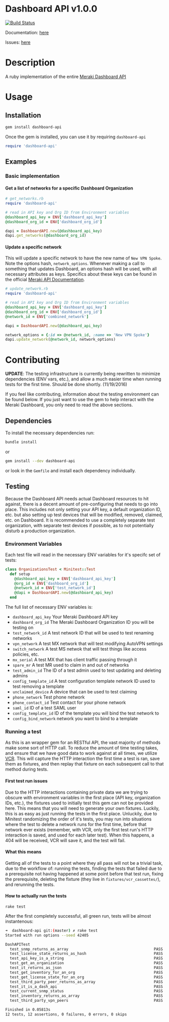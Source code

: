 # Dashboard API v1.0.0
[![Build Status](https://travis-ci.org/jletizia/dashboardapi.svg?branch=master)](https://travis-ci.org/jletizia/dashboardapi)

Documentation: [here](http://www.rubydoc.info/gems/dashboard-api/1.0.0)

Issues: [here](https://github.com/jletizia/dashboardapi/issues)

# Description
A ruby implementation of the entire [Meraki Dashboard API](https://documentation.meraki.com/zGeneral_Administration/Other_Topics/The_Cisco_Meraki_Dashboard_API)

# Usage
## Installation
```bash
gem install dashboard-api
```

Once the gem is installed, you can use it by requiring `dashboard-api`
```ruby
require 'dashboard-api'
```
## Examples

### Basic implementation
#### Get a list of networks for a specific Dashboard Organization

```ruby
# get_networks.rb
require 'dashboard-api'

# read in API key and Org ID from Environment variables
@dashboard_api_key = ENV['dashboard_api_key']
@dashboard_org_id = ENV['dashboard_org_id']

dapi = DashboardAPI.new(@dashboard_api_key)
dapi.get_networks(@dashboard_org_id)
```

#### Update a specific network
This will update a specific network to have the new name of `New VPN Spoke`. Note the options hash, `network_options`. Whenever making a call to something that updates
Dashboard, an options hash will be used, with all necessary attributes as keys. Specifics about these keys can be found in the official [Meraki API Documentation](https://dashboard.meraki.com/manage/support/api_docs).
```ruby
# update_network.rb
require 'dashboard-api'

# read in API key and Org ID from Environment variables
@dashboard_api_key = ENV['dashboard_api_key']
@dashboard_org_id = ENV['dashboard_org_id']
@network_id = ENV['combined_network']

dapi = DashboardAPI.new(@dashboard_api_key)

network_options = {:id => @network_id, :name => 'New VPN Spoke'}
dapi.update_network(@network_id, network_options)
```


# Contributing
**UPDATE**: The testing infrastructure is currently being rewritten to minimize dependencies (ENV vars, etc.), and allow a much easier time when running tests for the first time. Should be done shortly. (11/19/2016)

If you feel like contributing, information about the testing environment can be found below. If you just want to use the gem to help interact with the Meraki Dashboard,
you only need to read the above sections.

## Dependencies
To install the necessary dependencies run:
```bash
bundle install
```
or

```bash
gem install --dev dashboard-api
```
or look in the `Gemfile` and install each dependency individually.

## Testing
Because the Dashboard API needs actual Dashboard resources to hit against, there is a decent amount of pre-configuring that needs to go into place. This includes not only setting your API key, a default organization ID, etc. but also setting up test devices that will be modified, removed, claimed, etc. on Dashboard. It is recommended to use a completely separate test organization, with separate test devices if possible, as to not potentially disturb a production organization.

### Environment Variables
Each test file will read in the necessary ENV variables for it's specifc set of tests:
```ruby
class OrganizationsTest < Minitest::Test
  def setup
    @dashboard_api_key = ENV['dashboard_api_key']
    @org_id = ENV['dashboard_org_id']
    @network_id = ENV['test_network_id']
    @dapi = DashboardAPI.new(@dashboard_api_key)
  end
```
The full list of necessary ENV variables is:
* `dashboard_api_key` Your Meraki Dashboard API key
* `dashboard_org_id` The Meraki Dashboard Organization ID you will be testing on
* `test_network_id` A test network ID that will be used to test renaming networks
* `vpn_network` A test MX network that will test modifying AutoVPN settings
* `switch_network` A test MS netwok that will test things like access policies, etc.
* `mx_serial` A test MX that has client traffic passing through it
* `spare_mr` A test MR used to claim in and out of networks
* `test_admin_id` The ID of a test admin used to test updating and deleting admins
* `config_template_id` A test configuration template network ID used to test removing a template
* `unclaimed_device` A device that can be used to test claiming
* `phone_network` Test phone network
* `phone_contact_id` Test contact for your phone network
* `saml_id` ID of a test SAML user
* `config_template_id` ID of the template you will bind the test network to
* `config_bind_network` network you want to bind to a template

### Running a test
As this is an wrapper gem for an RESTful API, the vast majority of methods make some sort of HTTP call. To reduce the amount of time testing takes, and ensure that we have good data to work against at all times, we utilize [VCR](https://github.com/vcr/vcr). This will capture the HTTP interaction the first time a test is ran, save them as fixtures, and then replay that fixture on each subsequent call to that method during tests.

#### First test run issues
Due to the HTTP interactions containing private data we are trying to obscure with environment variables in the first place (API key, organization IDs, etc.), the fixtures used to initially test this gem can not be provided here. This means that you will need to generate your own fixtures. Luckily, this is as easy as just running the tests in the first place. Unluckily, due to Minitest randomizing the order of it's tests, you may run into situations where the test to delete a network runs for the first time, before that network ever exists (remember, with VCR, only the first test run's HTTP interaction is saved, and used for each later test). When this happens, a 404 will be received, VCR will save it, and the test will fail.

#### What this means
Getting all of the tests to a point where they all pass will not be a trivial task, due to the workflow of: running the tests, finding the tests that failed due to a prerequisite not having happened at some point before that test run, fixing the prerequisite, deleting the fixture (they live in `fixtures/vcr_cassettes/`), and rerunning the tests.

#### How to actually run the tests
```
rake test
```

After the first completely successful, all green run, tests will be almost instantenous:

```bash
➜  dashboard-api git:(master) ✗ rake test
Started with run options --seed 42405

DashAPITest
  test_snmp_returns_as_array                                      PASS (0.01s)
  test_license_state_returns_as_hash                              PASS (0.01s)
  test_api_key_is_a_string                                        PASS (0.00s)
  test_get_an_organization                                        PASS (0.01s)
  test_it_returns_as_json                                         PASS (0.00s)
  test_get_inventory_for_an_org                                   PASS (0.01s)
  test_get_license_state_for_an_org                               PASS (0.00s)
  test_third_party_peer_returns_as_array                          PASS (0.01s)
  test_it_is_a_dash_api                                           PASS (0.00s)
  test_current_snmp_status                                        PASS (0.00s)
  test_inventory_returns_as_array                                 PASS (0.00s)
  test_third_party_vpn_peers                                      PASS (0.00s)

Finished in 0.05813s
12 tests, 12 assertions, 0 failures, 0 errors, 0 skips
```
